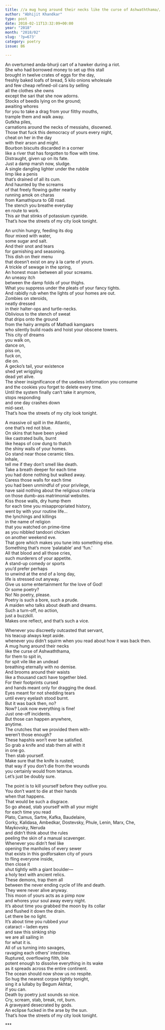 ```yaml
---
title: //a mug hung around their necks like the curse of Ashwaththama// – by Abhijit Khandkar
author: "Abhijit Khandkar"
type: post
date: 2018-02-11T13:32:09+00:00
year: "2018"
month: "2018/02"
slug: '?p=673'
category: poetry
issue: B6

---
```

An overturned anda-bhurji cart of a hawker during a riot.  
She who had borrowed money to set up this stall  
brought in twelve crates of eggs for the day,  
freshly baked loafs of bread, 5 kilo onions wholesale  
and few cheap refined-oil cans by selling  
all the clothes she owns  
except the sari that she now adorns.  
Stocks of beedis lying on the ground;  
awaiting whores  
for you to take a drag from your filthy mouths,  
trample them and walk away.  
Gutkha piles,  
carnations around the necks of messiahs, disowned.  
Those that fuck this democracy of yours every night,  
cheat on her in the day  
with their arson and might.  
Bourbon biscuits discarded in a corner  
like a river that has forgotten to flow with time.  
Distraught, given up on its fate.  
Just a damp marsh now, sludge.  
A single dangling lighter under the rubble  
limp like a penis  
that&#8217;s drained of all its cum.  
And haunted by the screams  
of that freely flowing gutter nearby  
running amok on charas  
from Kamathipura to GB road.  
The stench you breathe everyday  
en route to work.  
This air that stinks of potassium cyanide.  
That&#8217;s how the streets of my city look tonight.

An urchin hungry, feeding its dog  
flour mixed with water,  
some sugar and salt.  
And their snot and tears  
for garnishing and seasoning.  
This dish on their menu  
that doesn&#8217;t exist on any à la carte of yours.  
A trickle of sewage in the spring,  
An honest moan between all your screams.  
An uneasy itch  
between the damp folds of your thighs.  
What you suppress under the pleats of your fancy tights.  
And rabidly rub when the lights of your homes are out.  
Zombies on steroids,  
neatly dressed  
in their halter-ops and turtle-necks.  
Oblivious to the stench of sweat  
that drips onto the ground  
from the hairy armpits of Mathadi kamgaars  
who silently build roads and hoist your obscene towers.  
This city of dreams  
you walk on,  
dance on,  
piss on,  
fuck on,  
die on.  
A gecko&#8217;s tail, your existence  
shed yet wriggling  
dead yet alive.  
The sheer insignificance of the useless information you consume  
and the cookies you forget to delete every time.  
Until the system finally can&#8217;t take it anymore,  
stops responding  
and one day crashes down  
mid-sext.  
That&#8217;s how the streets of my city look tonight.

A massive oil spill in the Atlantic,  
one that’s red not blue.  
On skins that have been yoked  
like castrated bulls, burnt  
like heaps of cow dung to thatch  
the shiny walls of your homes.  
Go stand near those ceramic tiles.  
Inhale,  
tell me if they don&#8217;t smell like death.  
Take a breath deeper for each time  
you had done nothing but walked away.  
Caress those walls for each time  
you had been unmindful of your privilege,  
have said nothing about the religious criteria  
on those dumb-ass matrimonial websites.  
Kiss those walls, dry hump them  
for each time you misappropriated history,  
went by with your routine life&#8230;  
the lynchings and killings  
in the name of religion  
that you watched on prime-time  
as you nibbled tandoori chicken  
on another weekend eve.  
That gore which makes you tune into something else.  
Something that&#8217;s more &#8216;palatable&#8217; and &#8216;fun.&#8217;  
All that blood and all those cries,  
such murderers of your appetite.  
A stand-up comedy or sports  
you’d prefer perhaps  
to unwind at the end of a long day,  
life is stressed out anyway.  
Give us some entertainment for the love of God!  
Or some poetry?  
No! No poetry, please.  
Poetry is such a bore, such a prude.  
A maiden who talks about death and dreams.  
Such a turn-off, no action,  
just a buzzkill.  
Makes one reflect, and that&#8217;s such a vice.

Whenever you discreetly outcasted that servant,  
his teacup always kept aside.  
whenever you didn&#8217;t squirm when you read about how it was back then.  
A mug hung around their necks  
like the curse of Ashwaththama,  
for them to spit in,  
for spit vile like an undead  
breathing eternally with no demise.  
And brooms around their waists  
like a thousand cacti have together bled.  
For their footprints cursed  
and hands meant only for dragging the dead.  
Eyes meant for not shedding tears  
until every eyelash stood burnt.  
But it was back then, no?  
Now? Look now everything is fine!  
Just one-off incidents.  
But those can happen anywhere,  
anytime.  
The crutches that we provided them with-  
weren&#8217;t those enough?  
These hapshis won&#8217;t ever be satisfied.  
So grab a knife and stab them all with it  
in one go.  
Then stab yourself.  
Make sure that the knife is rusted;  
that way if you don&#8217;t die from the wounds  
you certainly would from tetanus.  
Let&#8217;s just be doubly sure.

The point is to kill yourself before they outlive you.  
You don&#8217;t want to die at their hands  
when that happens.  
That would be such a disgrace.  
So go ahead, stab yourself with all your might  
for each time you read  
Plato, Camus, Sartre, Kafka, Baudelaire,  
Gorky, Kalidasa, Ambedkar, Dostevsky, Phule, Lenin, Marx, Che, Maykovsky, Neruda  
and didn&#8217;t think about the rules  
peeling the skin of a manual scavenger.  
Whenever you didn&#8217;t feel like  
opening the manholes of every sewer  
that exists in this godforsaken city of yours  
to fling everyone inside,  
then close it  
shut tightly with a giant boulder—  
a holy text with ancient relics.  
These demons, trap them all  
between the never ending cycle of life and death.  
They were never alive anyway.  
This moon of yours acts as a pimp now  
and whores your soul away every night.  
It&#8217;s about time you grabbed the moon by its collar  
and flushed it down the drain.  
Let there be no light.  
It&#8217;s about time you rubbed your  
cataract &#8211; laden eyes  
and saw this sinking ship  
we are all sailing in  
for what it is.  
All of us turning into savages,  
ravaging each others’ intestines.  
Ruptured, overflowing filth, bile  
potent enough to dissolve everything in its wake  
as it spreads across the entire continent.  
The ocean should now show us no respite.  
So hug the nearest corpse tightly tonight,  
sing it a lullaby by Begum Akhtar,  
if you can.  
Death by poetry just sounds so nice.  
Cry, scream, stab, break, rot, burn.  
A graveyard desecrated by gods.  
An eclipse fucked in the arse by the sun.  
That&#8217;s how the streets of my city look tonight.

\***
